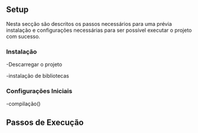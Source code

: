 

## Setup 
Nesta secção são descritos os passos necessários para uma prévia instalação e configurações necessárias para ser possível executar o projeto com sucesso. 

### Instalação
-Descarregar o projeto 

-instalação de bibliotecas 

### Configurações Iniciais 
-compilação()


## Passos de Execução


